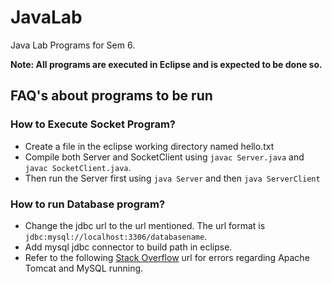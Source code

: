 # JavaLab
Java Lab Programs for Sem 6. 

**Note: All programs are executed in Eclipse and is expected to be done so.**

## FAQ's about programs to be run

### How to Execute Socket Program?
* Create a file in the eclipse working directory named hello.txt
* Compile both Server and SocketClient using `javac Server.java` and `javac SocketClient.java`.
* Then run the Server first using `java Server` and then `java ServerClient`

### How to run Database program?
* Change the jdbc url to the url mentioned. The url format is `jdbc:mysql://localhost:3306/databasename`.
* Add mysql jdbc connector to build path in eclipse.
* Refer to the following [Stack Overflow](https://stackoverflow.com/questions/17484764/java-lang-classnotfoundexception-com-mysql-jdbc-driver-in-eclipse) url for errors regarding Apache Tomcat and MySQL running.


